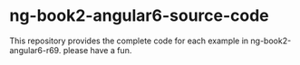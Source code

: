 # ng-book2-angular6-source-code
This repository provides the complete code for each example in ng-book2-angular6-r69. please have a fun.
